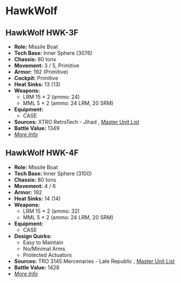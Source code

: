 # HawkWolf 

## HawkWolf HWK-3F 

- **Role:** Missile Boat 
- **Tech Base:** Inner Sphere (3076) 
- **Chassis:** 80 tons 
- **Movement:** 3 / 5, Primitive 
- **Armor:** 192 (Primitive) 
- **Cockpit:** Primitive 
- **Heat Sinks:** 13 (13) 
- **Weapons:** 
  - LRM 15 × 2 (ammo: 24) 
  - MML 5 × 2 (ammo: 24 LRM, 20 SRM) 
- **Equipment:** 
  - CASE 
- **Sources:** XTRO RetroTech - Jihad , [Master Unit List](http://masterunitlist.info/Unit/Details/4273/hawkwolf-hwk-3f) 
- **Battle Value:** 1349 
- [*More Info*](hawkwolf/hawkwolf_hwk-3f.md) 

## HawkWolf HWK-4F 

- **Role:** Missile Boat 
- **Tech Base:** Inner Sphere (3100) 
- **Chassis:** 80 tons 
- **Movement:** 4 / 6 
- **Armor:** 192 
- **Heat Sinks:** 14 (14) 
- **Weapons:** 
  - LRM 15 × 2 (ammo: 32) 
  - MML 5 × 2 (ammo: 24 LRM, 20 SRM) 
- **Equipment:** 
  - CASE 
- **Design Quirks:** 
  - Easy to Maintain 
  - No/Minimal Arms 
  - Protected Actuators 
- **Sources:** TRO 3145 Mercenaries - Late Republic , [Master Unit List](http://masterunitlist.info/Unit/Details/6576/hawkwolf-hwk-4f) 
- **Battle Value:** 1428 
- [*More Info*](hawkwolf/hawkwolf_hwk-4f.md) 

